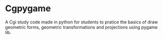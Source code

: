 # Cgpygame
A Cgi study code made in python for students to pratice the basics of draw geometric forms, geometric transformations and projections using pygame lib.
